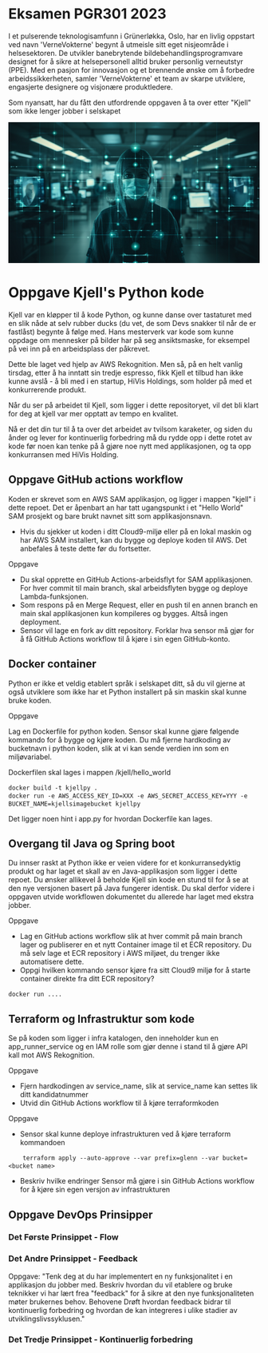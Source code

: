 # Eksamen PGR301 2023

I et pulserende teknologisamfunn i Grünerløkka, Oslo, har en livlig oppstart ved navn 'VerneVokterne' begynt å utmeisle
sitt eget nisjeområde i helsesektoren. De utvikler banebrytende bildebehandlingsprogramvare designet for å sikre at
helsepersonell alltid bruker personlig verneutstyr (PPE). Med en pasjon for innovasjon og et brennende ønske om å
forbedre arbeidssikkerheten, samler 'VerneVokterne' et team av skarpe utviklere, engasjerte designere og visjonære
produktledere.

Som nyansatt, har du fått den utfordrende oppgaven å ta over etter "Kjell" som ikke lenger jobber i selskapet

![Logo](img/logo.png "Assignment logo")

# Oppgave Kjell's Python kode

Kjell var en kløpper til å kode Python, og kunne danse over tastaturet med en slik nåde at selv rubber
ducks (du vet, de som Devs snakker til når de er fastlåst) begynte å følge med. Hans mesterverk var kode som kunne
oppdage om mennesker på bilder har på seg ansiktsmaske, for eksempel på vei inn på en
arbeidsplass der påkrevet.

Dette ble laget ved hjelp av AWS Rekognition. Men så, på en helt vanlig tirsdag, etter å ha inntatt sin
tredje espresso, fikk Kjell et tilbud han ikke kunne avslå - å bli med i en startup, HiVis Holdings, som holder på med
et konkurrerende produkt.

Når du ser på arbeidet til Kjell, som ligger i dette repositoryet, vil det bli klart for deg at kjell var mer opptatt av
tempo en kvalitet.

Nå er det din tur til å ta over det arbeidet av tvilsom karaketer, og siden du ånder og lever for kontinuerlig
forbedring må du rydde opp i dette rotet av kode før noen kan tenke på å gjøre noe nytt med applikasjonen,
og ta opp konkurransen med HiVis Holding.

## Oppgave GitHub actions workflow

Koden er skrevet som en AWS SAM applikasjon, og ligger i mappen "kjell" i dette repoet. Det er åpenbart an har tatt
ugangspunkt i et "Hello World" SAM prosjekt og bare brukt navnet sitt som applikasjonsnavn.

* Hvis du sjekker ut koden i ditt Cloud9-miljø eller på en lokal maskin og har AWS SAM installert, kan du bygge og
  deploye koden til AWS. Det anbefales å teste dette før du fortsetter.

Oppgave

* Du skal opprette en GitHub Actions-arbeidsflyt for SAM applikasjonen. For hver commit til main branch, skal
  arbeidsflyten bygge og deploye Lambda-funksjonen.
* Som respons på en Merge Request, eller en push til en annen branch en main skal applikasjonen kun kompileres og
  bygges. Altså ingen deployment.
* Sensor vil lage en fork av ditt repository. Forklar hva sensor må gjør for å få GitHub Actions workflow til å kjøre i
  sin egen GitHub-konto.

## Docker container

Python er ikke et veldig etablert språk i selskapet ditt, så du vil gjerne at også utviklere som ikke har et Python
installert på sin maskin skal kunne bruke koden.

Oppgave

Lag en Dockerfile for python koden. Sensor skal kunne gjøre følgende kommando for å bygge og kjøre koden.
Du må fjerne hardkoding av bucketnavn i python koden, slik at vi kan sende verdien inn som en miljøvariabel.

Dockerfilen skal lages i mappen /kjell/hello_world

```shell
docker build -t kjellpy . 
docker run -e AWS_ACCESS_KEY_ID=XXX -e AWS_SECRET_ACCESS_KEY=YYY -e BUCKET_NAME=kjellsimagebucket kjellpy
```

Det ligger noen hint i app.py for hvordan Dockerfile kan lages.

## Overgang til Java og Spring boot

Du innser raskt at Python ikke er veien videre for et konkurransedyktig produkt og har laget et skall av en
Java-applikasjon  som ligger i dette repoet. Du ønsker allikevel å beholde Kjell sin kode en stund til for å se at den nye versjonen
basert på
Java fungerer identisk. Du skal derfor videre i oppgaven utvide workflowen dokumentet du allerede har laget med ekstra
jobber.

Oppgave

* Lag en GitHub actions workflow slik at hver commit på main branch lager og publiserer en et nytt Container image til
  et ECR repository. Du må selv lage et ECR repository i AWS miljøet, du trenger ikke automatisere dette.
* Oppgi hvilken kommando sensor kjøre fra sitt Cloud9 miljø for å starte container direkte fra ditt ECR repository? 

```shell
docker run .... 
```

## Terraform og Infrastruktur som kode

Se på koden som ligger i infra katalogen, den inneholder kun en app_runner_service og en IAM rolle som gjør denne i 
stand til å gjøre API kall mot AWS Rekognition. 
 
Oppgave 

* Fjern hardkodingen av service_name, slik at service_name kan settes lik ditt kandidatnummer
* Utvid din GitHub Actions workflow til å kjøre terraformkoden 

Oppgave

* Sensor skal kunne deploye infrastrukturen ved å kjøre terraform kommandoen

```
    terraform apply --auto-approve --var prefix=glenn --var bucket=<bucket name>
```

* Beskriv hvilke endringer Sensor må gjøre i sin GitHub Actions workflow for å kjøre sin egen versjon av infrastrukturen

## Oppgave  DevOps Prinsipper

### Det Første Prinsippet - Flow

### Det Andre Prinsippet - Feedback

Oppgave: "Tenk deg at du har implementert en ny funksjonalitet i en applikasjon du jobber med. Beskriv hvordan du vil
etablere og bruke teknikker vi har lært frea "feedback" for å sikre at den nye funksjonaliteten møter brukernes behov.
Behovene Drøft hvordan feedback bidrar til kontinuerlig forbedring og hvordan de kan integreres i ulike stadier av
utviklingslivssyklusen."

### Det Tredje Prinsippet - Kontinuerlig forbedring




